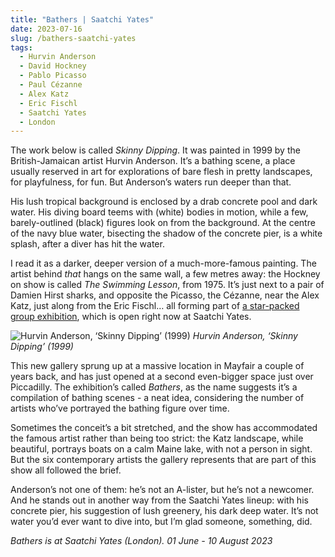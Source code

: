 ```yaml
---
title: "Bathers | Saatchi Yates"
date: 2023-07-16
slug: /bathers-saatchi-yates
tags:
  - Hurvin Anderson
  - David Hockney
  - Pablo Picasso
  - Paul Cézanne
  - Alex Katz
  - Eric Fischl
  - Saatchi Yates
  - London
---
```


The work below is called *Skinny Dipping*. It was painted in 1999 by the British-Jamaican artist Hurvin Anderson. It’s a bathing scene, a place usually reserved in art for explorations of bare flesh in pretty landscapes, for playfulness, for fun. But Anderson’s waters run deeper than that.

His lush tropical background is enclosed by a drab concrete pool and dark water. His diving board teems with (white) bodies in motion, while a few, barely-outlined (black) figures look on from the background.  At the centre of the navy blue water, bisecting the shadow of the concrete pier, is a white splash, after a diver has hit the water. 

I read it as a darker, deeper version of a much-more-famous painting. The artist behind *that* hangs on the same wall, a few metres away: the Hockney on show is called *The Swimming Lesson*, from 1975. It’s just next to a pair of Damien Hirst sharks, and opposite the Picasso, the Cézanne, near the Alex Katz, just along from the Eric Fischl… all forming part of [a star-packed group exhibition](https://saatchiyates.com/exhibitions/bathers), which is open right now at Saatchi Yates.

![Hurvin Anderson, ‘Skinny Dipping’ (1999)](/bathers-saatchi-yates-1.jpeg)
*Hurvin Anderson, ‘Skinny Dipping’ (1999)*

This new gallery sprung up at a massive location in Mayfair a couple of years back, and has just opened at a second even-bigger space just over Piccadilly. The exhibition’s called *Bathers*, as the name suggests it’s a compilation of bathing scenes - a neat idea, considering the number of artists who’ve portrayed the bathing figure over time.

Sometimes the conceit’s a bit stretched, and the show has accommodated the famous artist rather than being too strict: the Katz landscape, while beautiful, portrays boats on a calm Maine lake, with not a person in sight. But the six contemporary artists the gallery represents that are part of this show all followed the brief.

Anderson’s not one of them: he’s not an A-lister, but he’s not a newcomer. And he stands out in another way from the Saatchi Yates lineup: with his concrete pier, his suggestion of lush greenery, his dark deep water. It’s not water you’d ever want to dive into, but I’m glad someone, something, did.

*Bathers is at Saatchi Yates (London). 01 June - 10 August 2023*
